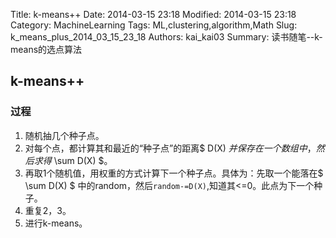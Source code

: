 ﻿Title: k-means++
Date: 2014-03-15 23:18
Modified: 2014-03-15 23:18
Category: MachineLearning
Tags: ML,clustering,algorithm,Math
Slug: k_means_plus_2014_03_15_23_18
Authors: kai_kai03
Summary: 读书随笔--k-means的选点算法

## k-means++ ##

### 过程 ###
1. 随机抽几个种子点。
2. 对每个点，都计算其和最近的“种子点”的距离$ D(X) $并保存在一个数组中，然后求得$ \sum D(X) $。
3. 再取1个随机值，用权重的方式计算下一个种子点。具体为：先取一个能落在$ \sum D(X) $ 中的random，然后`random-=D(X)`,知道其<=0。此点为下一个种子。
4. 重复2，3。
5. 进行k-means。
